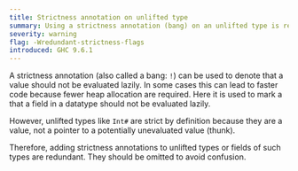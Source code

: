```yaml
---
title: Strictness annotation on unlifted type
summary: Using a strictness annotation (bang) on an unlifted type is redudant as unlifted values are strict by definition
severity: warning
flag: -Wredundant-strictness-flags
introduced: GHC 9.6.1
---
```


A strictness annotation (also called a bang: `!`) can be used to denote that a value should not be evaluated lazily.
In some cases this can lead to faster code because fewer heap allocation are required.
Here it is used to mark a that a field in a datatype should not be evaluated lazily.

However, unlifted types like `Int#` are strict by definition because they are a value,
not a pointer to a potentially unevaluated value (thunk).

Therefore, adding strictness annotations to unlifted types or fields of such types are redundant.
They should be omitted to avoid confusion.
